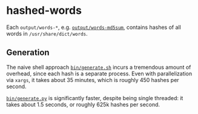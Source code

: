 # hashed-words

Each `output/words-*`, e.g. [`output/words-md5sum`](output/words-md5sum),
contains hashes of all words in `/usr/share/dict/words`.

## Generation

The naive shell approach [`bin/generate.sh`](bin/generate.sh) incurs a
tremendous amount of overhead, since each hash is a separate process. Even with
parallelization via `xargs`, it takes about 35 minutes, which is roughly 450
hashes per second.

[`bin/generate.py`](bin/generate.py) is significantly faster, despite being
single threaded: it takes about 1.5 seconds, or roughly 625k hashes per second.
